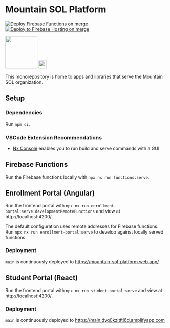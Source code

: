 # Mountain SOL Platform

[![Deploy Firebase Functions on merge](https://github.com/MountainSOLSchool/platform/actions/workflows/firebase-functions-merge.yml/badge.svg)](https://github.com/MountainSOLSchool/platform/actions/workflows/firebase-functions-merge.yml) [![Deploy to Firebase Hosting on merge](https://github.com/MountainSOLSchool/platform/actions/workflows/firebase-hosting-merge.yml/badge.svg)](https://github.com/MountainSOLSchool/platform/actions/workflows/firebase-hosting-merge.yml)

<img src="https://avatars.githubusercontent.com/u/88068648?s=400&u=54adb4c777bdf083573ef7126a6c69ed2d0849f8&v=4" height="100px">

<img src="http://ForTheBadge.com/images/badges/built-with-love.svg" height="25px">

This monorepository is home to apps and libraries that serve the Mountain SOL organization.

## Setup

### Dependencies

Run `npm ci`.

### VSCode Extension Recommendations

-   [Nx Console](https://marketplace.visualstudio.com/items?itemName=nrwl.angular-console) enables you to run build and serve commands with a GUI

## Firebase Functions

Run the Firebase functions locally with `npx nx run functions:serve`.

## Enrollment Portal (Angular)

Run the frontend portal with `npx nx run enrollment-portal:serve:developmentRemoteFunctions` and view at http://localhost:4200/.

The default configuration uses remote addresses for Firebase functions. Run `npx nx run enrollment-portal:serve` to develop against locally served functions.

### Deployment

`main` is continuously deployed to https://mountain-sol-platform.web.app/

## Student Portal (React)

Run the frontend portal with `npx nx run student-portal:serve` and view at http://localhost:4200/.

### Deployment

`main` is continuously deployed to https://main.dyq0kzltftl6d.amplifyapp.com
